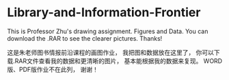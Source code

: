 # Library-and-Information-Frontier
This is Professor Zhu's drawing assignment.
Figures and Data.
You can download the .RAR to see the clearer pictures.
Thanks!

这是朱老师图书情报前沿课程的画图作业，
我把图和数据放在这里了，
你可以下载.RAR文件查看我的数据和更清晰的图片，
基本能根据我的数据来复现。
WORD版、PDF版作业不在此列，
谢谢！
